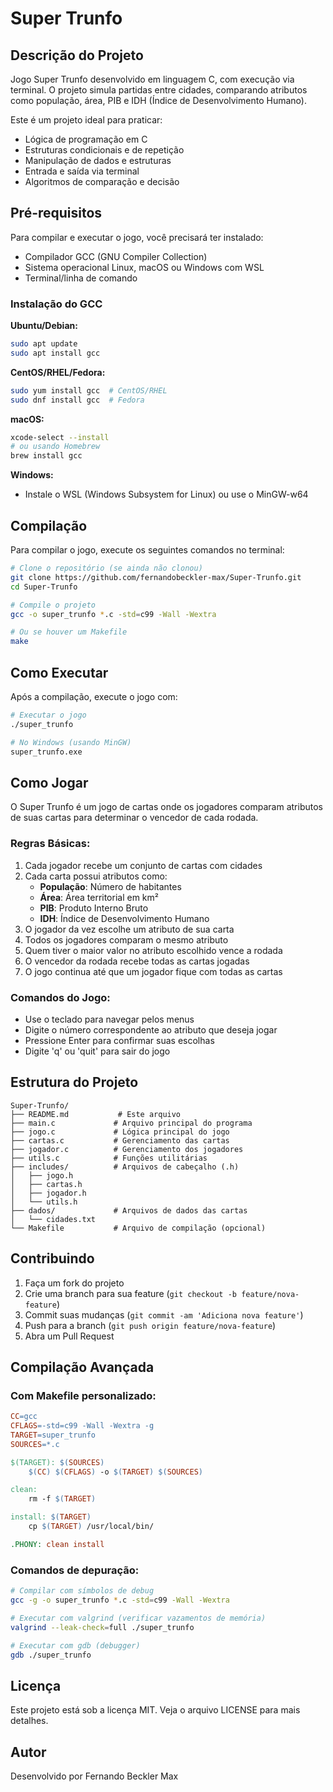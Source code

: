 # Super Trunfo

## Descrição do Projeto

Jogo Super Trunfo desenvolvido em linguagem C, com execução via terminal. O projeto simula partidas entre cidades, comparando atributos como população, área, PIB e IDH (Índice de Desenvolvimento Humano). 

Este é um projeto ideal para praticar:
- Lógica de programação em C
- Estruturas condicionais e de repetição
- Manipulação de dados e estruturas
- Entrada e saída via terminal
- Algoritmos de comparação e decisão

## Pré-requisitos

Para compilar e executar o jogo, você precisará ter instalado:
- Compilador GCC (GNU Compiler Collection)
- Sistema operacional Linux, macOS ou Windows com WSL
- Terminal/linha de comando

### Instalação do GCC

**Ubuntu/Debian:**
```bash
sudo apt update
sudo apt install gcc
```

**CentOS/RHEL/Fedora:**
```bash
sudo yum install gcc  # CentOS/RHEL
sudo dnf install gcc  # Fedora
```

**macOS:**
```bash
xcode-select --install
# ou usando Homebrew
brew install gcc
```

**Windows:**
- Instale o WSL (Windows Subsystem for Linux) ou use o MinGW-w64

## Compilação

Para compilar o jogo, execute os seguintes comandos no terminal:

```bash
# Clone o repositório (se ainda não clonou)
git clone https://github.com/fernandobeckler-max/Super-Trunfo.git
cd Super-Trunfo

# Compile o projeto
gcc -o super_trunfo *.c -std=c99 -Wall -Wextra

# Ou se houver um Makefile
make
```

## Como Executar

Após a compilação, execute o jogo com:

```bash
# Executar o jogo
./super_trunfo

# No Windows (usando MinGW)
super_trunfo.exe
```

## Como Jogar

O Super Trunfo é um jogo de cartas onde os jogadores comparam atributos de suas cartas para determinar o vencedor de cada rodada.

### Regras Básicas:
1. Cada jogador recebe um conjunto de cartas com cidades
2. Cada carta possui atributos como:
   - **População**: Número de habitantes
   - **Área**: Área territorial em km²
   - **PIB**: Produto Interno Bruto
   - **IDH**: Índice de Desenvolvimento Humano
3. O jogador da vez escolhe um atributo de sua carta
4. Todos os jogadores comparam o mesmo atributo
5. Quem tiver o maior valor no atributo escolhido vence a rodada
6. O vencedor da rodada recebe todas as cartas jogadas
7. O jogo continua até que um jogador fique com todas as cartas

### Comandos do Jogo:
- Use o teclado para navegar pelos menus
- Digite o número correspondente ao atributo que deseja jogar
- Pressione Enter para confirmar suas escolhas
- Digite 'q' ou 'quit' para sair do jogo

## Estrutura do Projeto

```
Super-Trunfo/
├── README.md           # Este arquivo
├── main.c             # Arquivo principal do programa
├── jogo.c             # Lógica principal do jogo
├── cartas.c           # Gerenciamento das cartas
├── jogador.c          # Gerenciamento dos jogadores
├── utils.c            # Funções utilitárias
├── includes/          # Arquivos de cabeçalho (.h)
│   ├── jogo.h
│   ├── cartas.h
│   ├── jogador.h
│   └── utils.h
├── dados/             # Arquivos de dados das cartas
│   └── cidades.txt
└── Makefile           # Arquivo de compilação (opcional)
```

## Contribuindo

1. Faça um fork do projeto
2. Crie uma branch para sua feature (`git checkout -b feature/nova-feature`)
3. Commit suas mudanças (`git commit -am 'Adiciona nova feature'`)
4. Push para a branch (`git push origin feature/nova-feature`)
5. Abra um Pull Request

## Compilação Avançada

### Com Makefile personalizado:
```makefile
CC=gcc
CFLAGS=-std=c99 -Wall -Wextra -g
TARGET=super_trunfo
SOURCES=*.c

$(TARGET): $(SOURCES)
	$(CC) $(CFLAGS) -o $(TARGET) $(SOURCES)

clean:
	rm -f $(TARGET)

install: $(TARGET)
	cp $(TARGET) /usr/local/bin/

.PHONY: clean install
```

### Comandos de depuração:
```bash
# Compilar com símbolos de debug
gcc -g -o super_trunfo *.c -std=c99 -Wall -Wextra

# Executar com valgrind (verificar vazamentos de memória)
valgrind --leak-check=full ./super_trunfo

# Executar com gdb (debugger)
gdb ./super_trunfo
```

## Licença

Este projeto está sob a licença MIT. Veja o arquivo LICENSE para mais detalhes.

## Autor

Desenvolvido por Fernando Beckler Max
